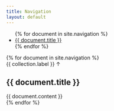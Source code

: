 ```yaml
---
title: Navigation
layout: default
---
```


<nav class="document-nav">
<ul>
{% for document in site.navigation %}
<li ><a href="#{{ document.title | slugify }}">{{ document.title }}</a>
</li>
{% endfor %}
</ul>
</nav>
<div class="document-wrap">
{% for document in site.navigation %}
<article id="{{ document.title | slugify }}" class="test">
    <span>{{ collection.label }} &#8593;</span><h1>{{ document.title }}</h1>
    {{ document.content }}
</article>
{% endfor %}
</div>